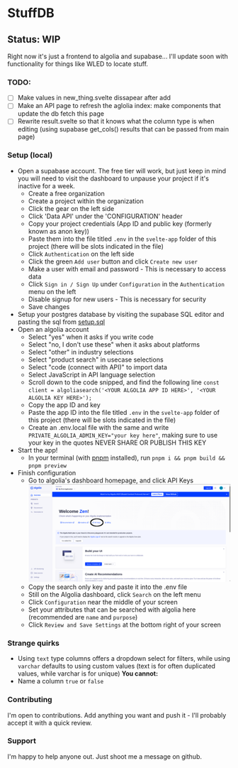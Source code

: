 # StuffDB

## Status: WIP

Right now it's just a frontend to algolia and supabase... I'll update soon with functionality for things like WLED to locate stuff.

### TODO:

- [ ] Make values in new_thing.svelte dissapear after add
- [ ] Make an API page to refresh the aglolia index: make components that update the db fetch this page
- [ ] Rewrite result.svelte so that it knows what the column type is when editing (using supabase get_cols() results that can be passed from main page)

### Setup (local)

- Open a supabase account. The free tier will work, but just keep in mind you will need to visit the dashboard to unpause your project if it's inactive for a week.
  - Create a free organization
  - Create a project within the organization
  - Click the gear on the left side
  - Click 'Data API' under the 'CONFIGURATION' header
  - Copy your project credentials (App ID and public key (formerly known as anon key))
  - Paste them into the file titled `.env` in the `svelte-app` folder of this project (there will be slots indicated in the file)
  - Click `Authentication` on the left side
  - Click the green `Add user` button and click `Create new user`
  - Make a user with email and password - This is necessary to access data
  - Click `Sign in / Sign Up` under `Configuration` in the `Authentication` menu on the left
  - Disable signup for new users - This is necessary for security
  - Save changes
- Setup your postgres database by visiting the supabase SQL editor and pasting the sql from [setup.sql](https://raw.githubusercontent.com/zentag/stuffdb/refs/heads/main/setup.sql)
- Open an algolia account
  - Select "yes" when it asks if you write code
  - Select "no, I don't use these" when it asks about platforms
  - Select "other" in industry selections
  - Select "product search" in usecase selections
  - Select "code (connect with API)" to import data
  - Select JavaScript in API language selection
  - Scroll down to the code snipped, and find the following line
    `const client = algoliasearch('<YOUR ALGOLIA APP ID HERE>', '<YOUR ALGOLIA KEY HERE>');`
  - Copy the app ID and key
  - Paste the app ID into the file titled `.env` in the `svelte-app` folder of this project (there will be slots indicated in the file)
  - Create an .env.local file with the same and write `PRIVATE_ALGOLIA_ADMIN_KEY="your key here"`, making sure to use your key in the quotes NEVER SHARE OR PUBLISH THIS KEY
- Start the app!
  - In your terminal (with [pnpm](https://pnpm.io/) installed), run `pnpm i && pnpm build && pnpm preview`
- Finish configuration
  - Go to algolia's dashboard homepage, and click API Keys
    ![An image highlighting which button to click on the dashboard](https://github.com/zentag/stuffdb/blob/main/docs/images/algolia_api_keys.png?raw=true)
  - Copy the search only key and paste it into the .env file
  - Still on the Algolia dashboard, click `Search` on the left menu
  - Click `Configuration` near the middle of your screen
  - Set your attributes that can be searched with algolia here (recommended are `name` and `purpose`)
  - Click `Review and Save Settings` at the bottom right of your screen

### Strange quirks

- Using `text` type columns offers a dropdown select for filters, while using `varchar` defaults to using custom values (text is for often duplicated values, while varchar is for unique)
  **You cannot:**
- Name a column `true` or `false`

### Contributing

I'm open to contributions. Add anything you want and push it - I'll probably accept it with a quick review.

### Support

I'm happy to help anyone out. Just shoot me a message on github.

